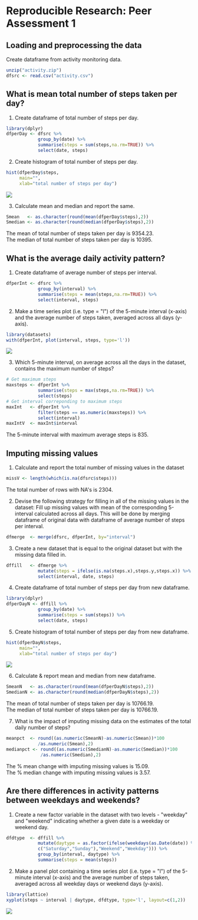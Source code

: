 # Reproducible Research: Peer Assessment 1


## Loading and preprocessing the data  
Create dataframe from activity monitoring data.

```r
unzip("activity.zip")
dfsrc <- read.csv("activity.csv")
```

## What is mean total number of steps taken per day?
1. Create dataframe of total number of steps per day.

```r
library(dplyr)
dfperDay <- dfsrc %>% 
            group_by(date) %>% 
            summarise(steps = sum(steps,na.rm=TRUE)) %>% 
            select(date, steps)
```
2. Create histogram of total number of steps per day.

```r
hist(dfperDay$steps, 
     main="",
     xlab="total number of steps per day")
```

![](PA1_template_files/figure-html/unnamed-chunk-3-1.png) 

3. Calculate mean and median and report the same.

```r
Smean   <- as.character(round(mean(dfperDay$steps),2))
Smedian <- as.character(round(median(dfperDay$steps),2))
```
The mean of total number of steps taken per day is 9354.23.   
The median of total number of steps taken per day is 10395.

## What is the average daily activity pattern?
1. Create dataframe of average number of steps per interval.

```r
dfperInt <- dfsrc %>% 
            group_by(interval) %>% 
            summarise(steps = mean(steps,na.rm=TRUE)) %>% 
            select(interval, steps)
```
2. Make a time series plot (i.e. type = "l") of the 5-minute interval (x-axis) and the average number of steps taken, averaged across all days (y-axis).

```r
library(datasets)
with(dfperInt, plot(interval, steps, type='l'))
```

![](PA1_template_files/figure-html/unnamed-chunk-6-1.png) 

3. Which 5-minute interval, on average across all the days in the dataset, contains the maximum number of steps?

```r
# Get maximum steps
maxsteps <- dfperInt %>% 
            summarise(steps = max(steps,na.rm=TRUE)) %>% 
            select(steps)
# Get interval correponding to maximum steps
maxInt   <- dfperInt %>% 
            filter(steps == as.numeric(maxsteps)) %>% 
            select(interval)
maxIntV  <- maxInt$interval
```
The 5-minute interval with maximum average steps is 835.   

## Imputing missing values
1. Calculate and report the total number of missing values in the dataset

```r
missV <- length(which(is.na(dfsrc$steps)))
```
The total number of rows with NA's is 2304.  

2. Devise the following strategy for filling in all of the missing values in the dataset:
      Fill up missing values with mean of the corresponding 5-interval calculated across all days. This will be done by merging dataframe of original data with dataframe of average number of steps per interval.

```r
dfmerge  <- merge(dfsrc, dfperInt, by="interval")
```

3. Create a new dataset that is equal to the original dataset but with the missing data filled in.

```r
dffill   <- dfmerge %>% 
            mutate(steps = ifelse(is.na(steps.x),steps.y,steps.x)) %>% 
            select(interval, date, steps)
```

4. Create dataframe of total number of steps per day from new dataframe.

```r
library(dplyr)
dfperDayN <- dffill %>% 
            group_by(date) %>% 
            summarise(steps = sum(steps)) %>% 
            select(date, steps)
```

5. Create histogram of total number of steps per day from new dataframe.

```r
hist(dfperDayN$steps, 
     main="",
     xlab="total number of steps per day")
```

![](PA1_template_files/figure-html/unnamed-chunk-12-1.png) 

6. Calculate & report mean and median from new dataframe.

```r
SmeanN   <- as.character(round(mean(dfperDayN$steps),2))
SmedianN <- as.character(round(median(dfperDayN$steps),2))
```
The mean of total number of steps taken per day is 10766.19.   
The median of total number of steps taken per day is 10766.19.

7. What is the impact of imputing missing data on the estimates of the total daily number of steps?

```r
meanpct  <- round((as.numeric(SmeanN)-as.numeric(Smean))*100
            /as.numeric(Smean),2)
medianpct <- round((as.numeric(SmedianN)-as.numeric(Smedian))*100
             /as.numeric(Smedian),2)
```
The % mean change with imputing missing values is 15.09.   
The % median change with imputing missing values is 3.57.   

## Are there differences in activity patterns between weekdays and weekends?
1. Create a new factor variable in the dataset with two levels - "weekday" and "weekend" indicating whether a given date is a weekday or weekend day.

```r
dfdtype  <- dffill %>% 
            mutate(daytype = as.factor(ifelse(weekdays(as.Date(date)) %in% 
            c("Saturday","Sunday"),"Weekend","Weekday"))) %>% 
            group_by(interval, daytype) %>% 
            summarise(steps = mean(steps))
```
2. Make a panel plot containing a time series plot (i.e. type = "l") of the 5-minute interval (x-axis) and the average number of steps taken, averaged across all weekday days or weekend days (y-axis). 

```r
library(lattice)
xyplot(steps ~ interval | daytype, dfdtype, type='l', layout=c(1,2))
```

![](PA1_template_files/figure-html/unnamed-chunk-16-1.png) 
